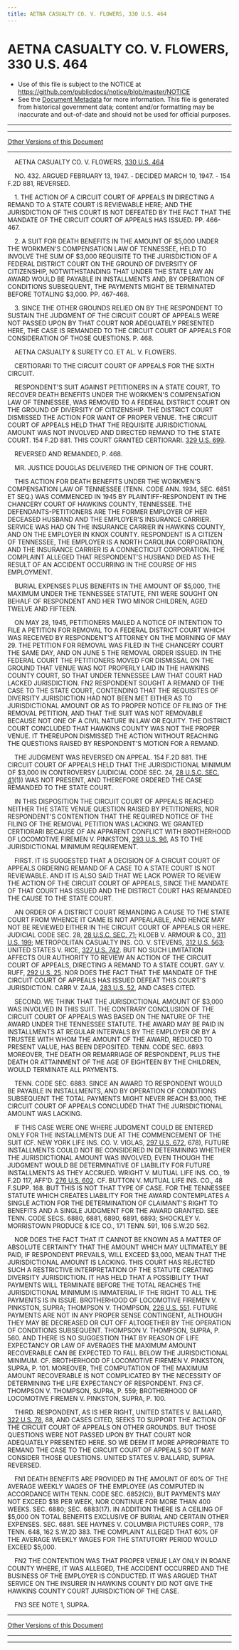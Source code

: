 ```yaml
---
title: AETNA CASUALTY CO. V. FLOWERS, 330 U.S. 464
---
```


# AETNA CASUALTY CO. V. FLOWERS, 330 U.S. 464

* Use of this file is subject to the NOTICE at https://github.com/publicdocs/notice/blob/master/NOTICE
* See the [Document Metadata](../../../index.md) for more information.
  This file is generated from historical government data; content and/or formatting may be inaccurate and out-of-date and should not be used for official purposes.

----------
----------

[Other Versions of this Document](https://publicdocs.github.io/go/links?ns=uslm-x&ref=%2Fus%2Fcourts%2Fscotus%2FusReporter%2F330%2F464)

----------

    AETNA CASUALTY CO. V. FLOWERS, [330 U.S. 464][/us/courts/scotus/usReporter/330/464]

    NO. 432.  ARGUED FEBRUARY 13, 1947.  - DECIDED MARCH 10, 1947.  - 154 F.2D 881, REVERSED.

    1.  THE ACTION OF A CIRCUIT COURT OF APPEALS IN DIRECTING A REMAND TO A STATE COURT IS REVIEWABLE HERE; AND THE JURISDICTION OF THIS COURT IS NOT DEFEATED BY THE FACT THAT THE MANDATE OF THE CIRCUIT COURT OF APPEALS HAS ISSUED.  PP. 466-467.

    2. A SUIT FOR DEATH BENEFITS IN THE AMOUNT OF $5,000 UNDER THE WORKMEN'S COMPENSATION LAW OF TENNESSEE, HELD TO INVOLVE THE SUM OF $3,000 REQUISITE TO THE JURISDICTION OF A FEDERAL DISTRICT COURT ON THE GROUND OF DIVERSITY OF CITIZENSHIP, NOTWITHSTANDING THAT UNDER THE STATE LAW AN AWARD WOULD BE PAYABLE IN INSTALLMENTS AND, BY OPERATION OF CONDITIONS SUBSEQUENT, THE PAYMENTS MIGHT BE TERMINATED BEFORE TOTALING $3,000.  PP. 467-468.

    3.  SINCE THE OTHER GROUNDS RELIED ON BY THE RESPONDENT TO SUSTAIN THE JUDGMENT OF THE CIRCUIT COURT OF APPEALS WERE NOT PASSED UPON BY THAT COURT NOR ADEQUATELY PRESENTED HERE, THE CASE IS REMANDED TO THE CIRCUIT COURT OF APPEALS FOR CONSIDERATION OF THOSE QUESTIONS.  P. 468.

    AETNA CASUALTY & SURETY CO. ET AL. V. FLOWERS.

    CERTIORARI TO THE CIRCUIT COURT OF APPEALS FOR THE SIXTH CIRCUIT.

    RESPONDENT'S SUIT AGAINST PETITIONERS IN A STATE COURT, TO RECOVER DEATH BENEFITS UNDER THE WORKMEN'S COMPENSATION LAW OF TENNESSEE, WAS REMOVED TO A FEDERAL DISTRICT COURT ON THE GROUND OF DIVERSITY OF CITIZENSHIP.  THE DISTRICT COURT DISMISSED THE ACTION FOR WANT OF PROPER VENUE.  THE CIRCUIT COURT OF APPEALS HELD THAT THE REQUISITE JURISDICTIONAL AMOUNT WAS NOT INVOLVED AND DIRECTED REMAND TO THE STATE COURT.  154 F.2D 881.  THIS COURT GRANTED CERTIORARI.  [329 U.S. 699][/us/courts/scotus/usReporter/329/699].

    REVERSED AND REMANDED, P. 468.

    MR. JUSTICE DOUGLAS DELIVERED THE OPINION OF THE COURT.

    THIS ACTION FOR DEATH BENEFITS UNDER THE WORKMEN'S COMPENSATION LAW OF TENNESSEE (TENN. CODE ANN. 1934, SEC. 6851 ET SEQ.) WAS COMMENCED IN 1945 BY PLAINTIFF-RESPONDENT IN THE CHANCERY COURT OF HAWKINS COUNTY, TENNESSEE.  THE DEFENDANTS-PETITIONERS ARE THE FORMER EMPLOYER OF HER DECEASED HUSBAND AND THE EMPLOYER'S INSURANCE CARRIER.  SERVICE WAS HAD ON THE INSURANCE CARRIER IN HAWKINS COUNTY, AND ON THE EMPLOYER IN KNOX COUNTY.  RESPONDENT IS A CITIZEN OF TENNESSEE, THE EMPLOYER IS A NORTH CAROLINA CORPORATION, AND THE INSURANCE CARRIER IS A CONNECTICUT CORPORATION.  THE COMPLAINT ALLEGED THAT RESPONDENT'S HUSBAND DIED AS THE RESULT OF AN ACCIDENT OCCURRING IN THE COURSE OF HIS EMPLOYMENT.

    BURIAL EXPENSES PLUS BENEFITS IN THE AMOUNT OF $5,000, THE MAXIMUM UNDER THE TENNESSEE STATUTE,  FN1  WERE SOUGHT ON BEHALF OF RESPONDENT AND HER TWO MINOR CHILDREN, AGED TWELVE AND FIFTEEN.

    ON MAY 28, 1945, PETITIONERS MAILED A NOTICE OF INTENTION TO FILE A PETITION FOR REMOVAL TO A FEDERAL DISTRICT COURT WHICH WAS RECEIVED BY RESPONDENT'S ATTORNEY ON THE MORNING OF MAY 29.  THE PETITION FOR REMOVAL WAS FILED IN THE CHANCERY COURT THE SAME DAY, AND ON JUNE 5 THE REMOVAL ORDER ISSUED.  IN THE FEDERAL COURT THE PETITIONERS MOVED FOR DISMISSAL ON THE GROUND THAT VENUE WAS NOT PROPERLY LAID IN THE HAWKINS COUNTY COURT, SO THAT UNDER TENNESSEE LAW THAT COURT HAD LACKED JURISDICTION.  FN2  RESPONDENT SOUGHT A REMAND OF THE CASE TO THE STATE COURT, CONTENDING THAT THE REQUISITES OF DIVERSITY JURISDICTION HAD NOT BEEN MET EITHER AS TO JURISDICTIONAL AMOUNT OR AS TO PROPER NOTICE OF FILING OF THE REMOVAL PETITION, AND THAT THE SUIT WAS NOT REMOVABLE BECAUSE NOT ONE OF A CIVIL NATURE IN LAW OR EQUITY.  THE DISTRICT COURT CONCLUDED THAT HAWKINS COUNTY WAS NOT THE PROPER VENUE.  IT THEREUPON DISMISSED THE ACTION WITHOUT REACHING THE QUESTIONS RAISED BY RESPONDENT'S MOTION FOR A REMAND.

    THE JUDGMENT WAS REVERSED ON APPEAL.  154 F.2D 881.  THE CIRCUIT COURT OF APPEALS HELD THAT THE JURISDICTIONAL MINIMUM OF $3,000 IN CONTROVERSY (JUDICIAL CODE SEC. 24, [28 U.S.C. SEC. 41][/us/usc/t28/s41](1)) WAS NOT PRESENT, AND THEREFORE ORDERED THE CASE REMANDED TO THE STATE COURT.

    IN THIS DISPOSITION THE CIRCUIT COURT OF APPEALS REACHED NEITHER THE STATE VENUE QUESTION RAISED BY PETITIONERS, NOR RESPONDENT'S CONTENTION THAT THE REQUIRED NOTICE OF THE FILING OF THE REMOVAL PETITION WAS LACKING.  WE GRANTED CERTIORARI BECAUSE OF AN APPARENT CONFLICT WITH BROTHERHOOD OF LOCOMOTIVE FIREMEN V. PINKSTON, [293 U.S. 96][/us/courts/scotus/usReporter/293/96], AS TO THE JURISDICTIONAL MINIMUM REQUIREMENT.

    FIRST.  IT IS SUGGESTED THAT A DECISION OF A CIRCUIT COURT OF APPEALS ORDERING REMAND OF A CASE TO A STATE COURT IS NOT REVIEWABLE.  AND IT IS ALSO SAID THAT WE LACK POWER TO REVIEW THE ACTION OF THE CIRCUIT COURT OF APPEALS, SINCE THE MANDATE OF THAT COURT HAS ISSUED AND THE DISTRICT COURT HAS REMANDED THE CAUSE TO THE STATE COURT.

    AN ORDER OF A DISTRICT COURT REMANDING A CAUSE TO THE STATE COURT FROM WHENCE IT CAME IS NOT APPEALABLE, AND HENCE MAY NOT BE REVIEWED EITHER IN THE CIRCUIT COURT OF APPEALS OR HERE.  JUDICIAL CODE SEC. 28, [28 U.S.C. SEC. 71][/us/usc/t28/s71]; KLOEB V. ARMOUR & CO., [311 U.S. 199][/us/courts/scotus/usReporter/311/199]; METROPOLITAN CASUALTY INS. CO. V. STEVENS, [312 U.S. 563][/us/courts/scotus/usReporter/312/563]; UNITED STATES V. RICE, [327 U.S. 742][/us/courts/scotus/usReporter/327/742].  BUT NO SUCH LIMITATION AFFECTS OUR AUTHORITY TO REVIEW AN ACTION OF THE CIRCUIT COURT OF APPEALS, DIRECTING A REMAND TO A STATE COURT.  GAY V. RUFF, [292 U.S. 25][/us/courts/scotus/usReporter/292/25].  NOR DOES THE FACT THAT THE MANDATE OF THE CIRCUIT COURT OF APPEALS HAS ISSUED DEFEAT THIS COURT'S JURISDICTION.  CARR V. ZAJA, [283 U.S. 52][/us/courts/scotus/usReporter/283/52], AND CASES CITED.

    SECOND. WE THINK THAT THE JURISDICTIONAL AMOUNT OF $3,000 WAS INVOLVED IN THIS SUIT.  THE CONTRARY CONCLUSION OF THE CIRCUIT COURT OF APPEALS WAS BASED ON THE NATURE OF THE AWARD UNDER THE TENNESSEE STATUTE.  THE AWARD MAY BE PAID IN INSTALLMENTS AT REGULAR INTERVALS BY THE EMPLOYER OR BY A TRUSTEE WITH WHOM THE AMOUNT OF THE AWARD, REDUCED TO PRESENT VALUE, HAS BEEN DEPOSITED.  TENN. CODE SEC. 6893.  MOREOVER, THE DEATH OR REMARRIAGE OF RESPONDENT, PLUS THE DEATH OR ATTAINMENT OF THE AGE OF EIGHTEEN BY THE CHILDREN, WOULD TERMINATE ALL PAYMENTS.

    TENN. CODE SEC. 6883.  SINCE AN AWARD TO RESPONDENT WOULD BE PAYABLE IN INSTALLMENTS, AND BY OPERATION OF CONDITIONS SUBSEQUENT THE TOTAL PAYMENTS MIGHT NEVER REACH $3,000, THE CIRCUIT COURT OF APPEALS CONCLUDED THAT THE JURISDICTIONAL AMOUNT WAS LACKING.

    IF THIS CASE WERE ONE WHERE JUDGMENT COULD BE ENTERED ONLY FOR THE INSTALLMENTS DUE AT THE COMMENCEMENT OF THE SUIT (CF. NEW YORK LIFE INS. CO. V. VIGLAS, [297 U.S. 672][/us/courts/scotus/usReporter/297/672], 678), FUTURE INSTALLMENTS COULD NOT BE CONSIDERED IN DETERMINING WHETHER THE JURISDICTIONAL AMOUNT WAS INVOLVED, EVEN THOUGH THE JUDGMENT WOULD BE DETERMINATIVE OF LIABILITY FOR FUTURE INSTALLMENTS AS THEY ACCRUED.  WRIGHT V. MUTUAL LIFE INS. CO., 19 F.2D 117, AFF'D.  [276 U.S. 602][/us/courts/scotus/usReporter/276/602].  CF. BUTTON V. MUTUAL LIFE INS. CO., 48 F.SUPP.  168.  BUT THIS IS NOT THAT TYPE OF CASE.  FOR THE TENNESSEE STATUTE WHICH CREATES LIABILITY FOR THE AWARD CONTEMPLATES A SINGLE ACTION FOR THE DETERMINATION OF CLAIMANT'S RIGHT TO BENEFITS AND A SINGLE JUDGMENT FOR THE AWARD GRANTED.  SEE TENN. CODE SECS. 6880, 6881, 6890, 6891, 6893; SHOCKLEY V. MORRISTOWN PRODUCE & ICE CO., 171 TENN. 591, 106 S.W.2D 562.

    NOR DOES THE FACT THAT IT CANNOT BE KNOWN AS A MATTER OF ABSOLUTE CERTAINTY THAT THE AMOUNT WHICH MAY ULTIMATELY BE PAID, IF RESPONDENT PREVAILS, WILL EXCEED $3,000, MEAN THAT THE JURISDICTIONAL AMOUNT IS LACKING.  THIS COURT HAS REJECTED SUCH A RESTRICTIVE INTERPRETATION OF THE STATUTE CREATING DIVERSITY JURISDICTION.  IT HAS HELD THAT A POSSIBILITY THAT PAYMENTS WILL TERMINATE BEFORE THE TOTAL REACHES THE JURISDICTIONAL MINIMUM IS IMMATERIAL IF THE RIGHT TO ALL THE PAYMENTS IS IN ISSUE.  BROTHERHOOD OF LOCOMOTIVE FIREMEN V. PINKSTON, SUPRA; THOMPSON V. THOMPSON, [226 U.S. 551][/us/courts/scotus/usReporter/226/551].  FUTURE PAYMENTS ARE NOT IN ANY PROPER SENSE CONTINGENT, ALTHOUGH THEY MAY BE DECREASED OR CUT OFF ALTOGETHER BY THE OPERATION OF CONDITIONS SUBSEQUENT.  THOMPSON V. THOMPSON, SUPRA, P. 560.  AND THERE IS NO SUGGESTION THAT BY REASON OF LIFE EXPECTANCY OR LAW OF AVERAGES THE MAXIMUM AMOUNT RECOVERABLE CAN BE EXPECTED TO FALL BELOW THE JURISDICTIONAL MINIMUM.  CF. BROTHERHOOD OF LOCOMOTIVE FIREMEN V. PINKSTON, SUPRA, P. 101.  MOREOVER, THE COMPUTATION OF THE MAXIMUM AMOUNT RECOVERABLE IS NOT COMPLICATED BY THE NECESSITY OF DETERMINING THE LIFE EXPECTANCY OF RESPONDENT.  FN3  CF. THOMPSON V. THOMPSON, SUPRA, P. 559; BROTHERHOOD OF LOCOMOTIVE FIREMEN V. PINKSTON, SUPRA, P. 100.

    THIRD.  RESPONDENT, AS IS HER RIGHT, UNITED STATES V. BALLARD, [322 U.S. 78][/us/courts/scotus/usReporter/322/78], 88, AND CASES CITED, SEEKS TO SUPPORT THE ACTION OF THE CIRCUIT COURT OF APPEALS ON OTHER GROUNDS.  BUT THOSE QUESTIONS WERE NOT PASSED UPON BY THAT COURT NOR ADEQUATELY PRESENTED HERE.  SO WE DEEM IT MORE APPROPRIATE TO REMAND THE CASE TO THE CIRCUIT COURT OF APPEALS SO IT MAY CONSIDER THOSE QUESTIONS.  UNITED STATES V. BALLARD, SUPRA.  REVERSED.

    FN1  DEATH BENEFITS ARE PROVIDED IN THE AMOUNT OF 60% OF THE AVERAGE WEEKLY WAGES OF THE EMPLOYEE (AS COMPUTED IN ACCORDANCE WITH TENN. CODE SEC. 6852(C)), BUT PAYMENTS MAY NOT EXCEED $18 PER WEEK, NOR CONTINUE FOR MORE THAN 400 WEEKS.  SEC. 6880; SEC. 6883(17).  IN ADDITION THERE IS A CEILING OF $5,000 ON TOTAL BENEFITS EXCLUSIVE OF BURIAL AND CERTAIN OTHER EXPENSES.  SEC. 6881.  SEE HAYNES V. COLUMBIA PICTURES CORP., 178 TENN. 648, 162 S.W.2D 383.  THE COMPLAINT ALLEGED THAT 60% OF THE AVERAGE WEEKLY WAGES FOR THE STATUTORY PERIOD WOULD EXCEED $5,000.

    FN2  THE CONTENTION WAS THAT PROPER VENUE LAY ONLY IN ROANE COUNTY WHERE, IT WAS ALLEGED, THE ACCIDENT OCCURRED AND THE BUSINESS OF THE EMPLOYER IS CONDUCTED.  IT WAS ARGUED THAT SERVICE ON THE INSURER IN HAWKINS COUNTY DID NOT GIVE THE HAWKINS COUNTY COURT JURISDICTION OF THE CASE.

    FN3  SEE NOTE 1, SUPRA.

----------

[Other Versions of this Document](https://publicdocs.github.io/go/links?ns=uslm-x&ref=%2Fus%2Fcourts%2Fscotus%2FusReporter%2F330%2F464)

----------
----------

[/us/courts/scotus/usReporter/330/464]: https://publicdocs.github.io/go/links?ns=uslm-x&ref=%2Fus%2Fcourts%2Fscotus%2FusReporter%2F330%2F464
[/us/courts/scotus/usReporter/329/699]: https://publicdocs.github.io/go/links?ns=uslm-x&ref=%2Fus%2Fcourts%2Fscotus%2FusReporter%2F329%2F699
[/us/usc/t28/s41]: https://publicdocs.github.io/go/links?ns=uslm&ref=%2Fus%2Fusc%2Ft28%2Fs41
[/us/courts/scotus/usReporter/293/96]: https://publicdocs.github.io/go/links?ns=uslm-x&ref=%2Fus%2Fcourts%2Fscotus%2FusReporter%2F293%2F96
[/us/usc/t28/s71]: https://publicdocs.github.io/go/links?ns=uslm&ref=%2Fus%2Fusc%2Ft28%2Fs71
[/us/courts/scotus/usReporter/311/199]: https://publicdocs.github.io/go/links?ns=uslm-x&ref=%2Fus%2Fcourts%2Fscotus%2FusReporter%2F311%2F199
[/us/courts/scotus/usReporter/312/563]: https://publicdocs.github.io/go/links?ns=uslm-x&ref=%2Fus%2Fcourts%2Fscotus%2FusReporter%2F312%2F563
[/us/courts/scotus/usReporter/327/742]: https://publicdocs.github.io/go/links?ns=uslm-x&ref=%2Fus%2Fcourts%2Fscotus%2FusReporter%2F327%2F742
[/us/courts/scotus/usReporter/292/25]: https://publicdocs.github.io/go/links?ns=uslm-x&ref=%2Fus%2Fcourts%2Fscotus%2FusReporter%2F292%2F25
[/us/courts/scotus/usReporter/283/52]: https://publicdocs.github.io/go/links?ns=uslm-x&ref=%2Fus%2Fcourts%2Fscotus%2FusReporter%2F283%2F52
[/us/courts/scotus/usReporter/297/672]: https://publicdocs.github.io/go/links?ns=uslm-x&ref=%2Fus%2Fcourts%2Fscotus%2FusReporter%2F297%2F672
[/us/courts/scotus/usReporter/276/602]: https://publicdocs.github.io/go/links?ns=uslm-x&ref=%2Fus%2Fcourts%2Fscotus%2FusReporter%2F276%2F602
[/us/courts/scotus/usReporter/226/551]: https://publicdocs.github.io/go/links?ns=uslm-x&ref=%2Fus%2Fcourts%2Fscotus%2FusReporter%2F226%2F551
[/us/courts/scotus/usReporter/322/78]: https://publicdocs.github.io/go/links?ns=uslm-x&ref=%2Fus%2Fcourts%2Fscotus%2FusReporter%2F322%2F78


